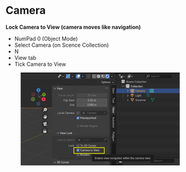 # Camera

**Lock Camera to View (camera moves like navigation)**

* NumPad 0 (Object Mode)
* Select Camera (on Scence Collection)
* N
* View tab
* Tick Camera to View

<figure><img src="../.gitbook/assets/image.png" alt=""><figcaption></figcaption></figure>
